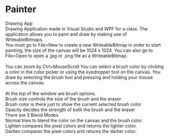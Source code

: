 # Painter
 Drawing App
<br />
Drawing Application made in Visual Studio and WPF for a class.
The application allows you to paint and draw by making use of WriteableBitmaps.
<br />
You must go to File>New to create a new WriteableBitmap in order to start painting, the size of the canvas will be 1024 x 1024.
You can also go to File>Open to open a .jpg or .png file as a WriteableBitmap.
<br />
<br />
You can zoom by Ctrl+MouseScroll
You can select a brush color by clicking a color in the color picker or using the eyedropper tool on the canvas.
You draw by selecting the brush tool and pressing and holding your mouse across the canvas.
<br />
<br />
At the top of the window are brush options.
<br />
Brush size controls the size of the brush and the eraser
<br />
Brush color is there just to show the current selected brush color
<br />
Opacity decides the strength of both the brush and the eraser
<br />
There are 3 Blend Modes
<br />
Normal tries to blend the color on the canvas and the brush color.
<br />
Lighten compares the pixel colors and returns the lighter color.
<br />
Darken compares the pixel colors and returns the darker color.
